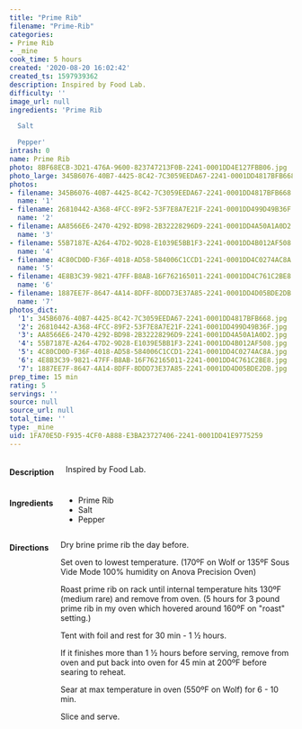 ```yaml
---
title: "Prime Rib"
filename: "Prime-Rib"
categories:
- Prime Rib
- _mine
cook_time: 5 hours
created: '2020-08-20 16:02:42'
created_ts: 1597939362
description: Inspired by Food Lab.
difficulty: ''
image_url: null
ingredients: 'Prime Rib

  Salt

  Pepper'
intrash: 0
name: Prime Rib
photo: 8BF68ECB-3D21-476A-9600-823747213F0B-2241-0001DD4E127FBB06.jpg
photo_large: 345B6076-40B7-4425-8C42-7C3059EEDA67-2241-0001DD4817BFB668.jpg
photos:
- filename: 345B6076-40B7-4425-8C42-7C3059EEDA67-2241-0001DD4817BFB668.jpg
  name: '1'
- filename: 26810442-A368-4FCC-89F2-53F7E8A7E21F-2241-0001DD499D49B36F.jpg
  name: '2'
- filename: AA8566E6-2470-4292-BD98-2B32228296D9-2241-0001DD4A50A1A0D2.jpg
  name: '3'
- filename: 55B7187E-A264-47D2-9D28-E1039E5BB1F3-2241-0001DD4B012AF508.jpg
  name: '4'
- filename: 4C80CD0D-F36F-4018-AD58-584006C1CCD1-2241-0001DD4C0274AC8A.jpg
  name: '5'
- filename: 4E8B3C39-9821-47FF-B8AB-16F762165011-2241-0001DD4C761C2BE8.jpg
  name: '6'
- filename: 1887EE7F-8647-4A14-8DFF-8DDD73E37A85-2241-0001DD4D05BDE2DB.jpg
  name: '7'
photos_dict:
  '1': 345B6076-40B7-4425-8C42-7C3059EEDA67-2241-0001DD4817BFB668.jpg
  '2': 26810442-A368-4FCC-89F2-53F7E8A7E21F-2241-0001DD499D49B36F.jpg
  '3': AA8566E6-2470-4292-BD98-2B32228296D9-2241-0001DD4A50A1A0D2.jpg
  '4': 55B7187E-A264-47D2-9D28-E1039E5BB1F3-2241-0001DD4B012AF508.jpg
  '5': 4C80CD0D-F36F-4018-AD58-584006C1CCD1-2241-0001DD4C0274AC8A.jpg
  '6': 4E8B3C39-9821-47FF-B8AB-16F762165011-2241-0001DD4C761C2BE8.jpg
  '7': 1887EE7F-8647-4A14-8DFF-8DDD73E37A85-2241-0001DD4D05BDE2DB.jpg
prep_time: 15 min
rating: 5
servings: ''
source: null
source_url: null
total_time: ''
type: _mine
uid: 1FA70E5D-F935-4CF0-A888-E3BA23727406-2241-0001DD41E9775259
---
```

<div class="large-8 medium-7 columns" id="writeup">		<h4 id="description">Description</h4>
<div class="box box-description content"><p>Inspired by Food Lab.</p>
</div>	</div><!-- #writeup -->
</div><!-- #row-one -->
<div class="row" id="row-two">	<div class="medium-4 small-5 columns"><h4 id="ingredients">Ingredients</h4><div class="box box-ingredients content"><ul>
<li>Prime Rib</li>
<li>Salt</li>
<li>Pepper</li>
</ul>
</div>	</div>	<div class="medium-6 small-7 columns"><h4 id="directions">Directions</h4><div class="box box-directions content"><p>Dry brine prime rib the day before.</p>
<p>Set oven to lowest temperature. (170ºF on Wolf or 135ºF Sous Vide Mode 100% humidity on Anova Precision Oven)</p>
<p>Roast prime rib on rack until internal temperature hits 130ºF (medium rare) and remove from oven. (5 hours for 3 pound prime rib in my oven which hovered around 160ºF on &quot;roast&quot; setting.)</p>
<p>Tent with foil and rest for 30 min - 1 ½ hours.</p>
<p>If it finishes more than 1 ½ hours before serving, remove from oven and put back into oven for 45 min at 200ºF before searing to reheat.</p>
<p>Sear at max temperature in oven (550ºF on Wolf) for 6 - 10 min.</p>
<p>Slice and serve.</p>
</div>	</div>